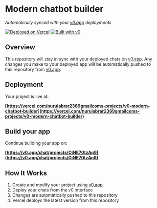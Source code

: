 # Modern chatbot builder

*Automatically synced with your [v0.app](https://v0.app) deployments*

[![Deployed on Vercel](https://img.shields.io/badge/Deployed%20on-Vercel-black?style=for-the-badge&logo=vercel)](https://vercel.com/nurulabrar2369gmailcoms-projects/v0-modern-chatbot-builder)
[![Built with v0](https://img.shields.io/badge/Built%20with-v0.app-black?style=for-the-badge)](https://v0.app/chat/projects/OiNE70tzAq9)

## Overview

This repository will stay in sync with your deployed chats on [v0.app](https://v0.app).
Any changes you make to your deployed app will be automatically pushed to this repository from [v0.app](https://v0.app).

## Deployment

Your project is live at:

**[https://vercel.com/nurulabrar2369gmailcoms-projects/v0-modern-chatbot-builder](https://vercel.com/nurulabrar2369gmailcoms-projects/v0-modern-chatbot-builder)**

## Build your app

Continue building your app on:

**[https://v0.app/chat/projects/OiNE70tzAq9](https://v0.app/chat/projects/OiNE70tzAq9)**

## How It Works

1. Create and modify your project using [v0.app](https://v0.app)
2. Deploy your chats from the v0 interface
3. Changes are automatically pushed to this repository
4. Vercel deploys the latest version from this repository